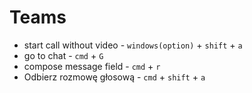 # Teams
- start call without video - `windows(option)` + `shift` + `a`
- go to chat - `cmd` + `G`
- compose message field - `cmd` + `r`
- Odbierz rozmowę głosową - `cmd` + `shift` + `a`

